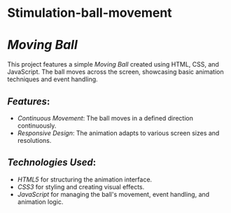 # Stimulation-ball-movement
# *Moving Ball*

This project features a simple *Moving Ball* created using HTML, CSS, and JavaScript. The ball moves across the screen, showcasing basic animation techniques and event handling.

## *Features*:
- *Continuous Movement*: The ball moves in a defined direction continuously.
- *Responsive Design*: The animation adapts to various screen sizes and resolutions.

## *Technologies Used*:
- *HTML5* for structuring the animation interface.
- *CSS3* for styling and creating visual effects.
- *JavaScript* for managing the ball's movement, event handling, and animation logic.



